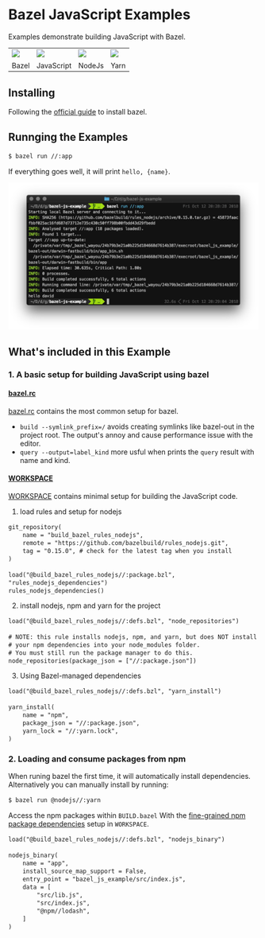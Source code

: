 # Bazel JavaScript Examples

Examples demonstrate building JavaScript with Bazel.

<table>
    <tr>
        <td><img src="https://bazel.build/images/bazel-icon.svg" height="120"/></td>
        <td><img src="https://upload.wikimedia.org/wikipedia/commons/6/6a/JavaScript-logo.png" height="120"/></td>
        <td><img src="https://nodejs.org/static/images/logo.svg" height="120"/></td>
        <td><img src="https://yarnpkg.com/assets/feature-speed.png" height="120"/></td>
    </tr>
    <tr>
        <td>Bazel</td>
        <td>JavaScript</td>
        <td>NodeJs</td>
        <td>Yarn</td>
    </tr>
</table>


## Installing

Following the [official guide](https://docs.bazel.build/versions/master/install.html) to install bazel.


## Runnging the Examples

```bash
$ bazel run //:app
```

If everything goes well, it will print `hello, {name}`.

![screenshot of the bazel javascript example building result](./assets/bazel_javascript_example.png)


## What's included in this Example

### 1. A basic setup for building JavaScript using bazel

#### [bazel.rc](./tools/bazel.rc)

[bazel.rc](./tools/bazel.rc) contains the most common setup for bazel.
- `build --symlink_prefix=/` avoids creating symlinks like bazel-out in the project root. The output's annoy and cause performance issue with the editor.
- `query --output=label_kind` more usful when prints the `query` result with name and kind.


#### [WORKSPACE](./WORKSPACE)

[WORKSPACE](./WORKSPACE) contains minimal setup for building the JavaScript code.

1. load rules and setup for nodejs

```bazel
git_repository(
    name = "build_bazel_rules_nodejs",
    remote = "https://github.com/bazelbuild/rules_nodejs.git",
    tag = "0.15.0", # check for the latest tag when you install
)

load("@build_bazel_rules_nodejs//:package.bzl", "rules_nodejs_dependencies")
rules_nodejs_dependencies()
```

2. install nodejs, npm and yarn for the project

```bazel
load("@build_bazel_rules_nodejs//:defs.bzl", "node_repositories")

# NOTE: this rule installs nodejs, npm, and yarn, but does NOT install
# your npm dependencies into your node_modules folder.
# You must still run the package manager to do this.
node_repositories(package_json = ["//:package.json"])
```

3. Using Bazel-managed dependencies

```bazel
load("@build_bazel_rules_nodejs//:defs.bzl", "yarn_install")

yarn_install(
    name = "npm",
    package_json = "//:package.json",
    yarn_lock = "//:yarn.lock",
)
```


### 2. Loading and consume packages from npm

When runing bazel the first time, it will automatically install dependencies. Alternatively you can manually install by running:

```bash
$ bazel run @nodejs//:yarn
```

Access the npm packages within `BUILD.bazel` With the [fine-grained npm package dependencies](https://github.com/bazelbuild/rules_nodejs#fine-grained-npm-package-dependencies) setup in `WORKSPACE`.

```bazel
load("@build_bazel_rules_nodejs//:defs.bzl", "nodejs_binary")

nodejs_binary(
    name = "app",
    install_source_map_support = False,
    entry_point = "bazel_js_example/src/index.js",
    data = [
        "src/lib.js",
        "src/index.js",
        "@npm//lodash",
    ]
)
```


